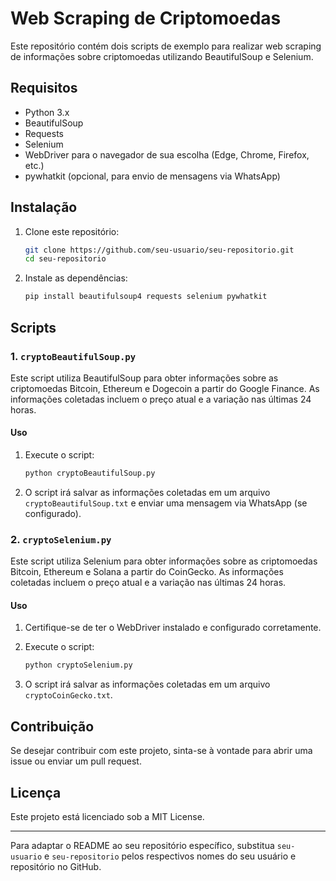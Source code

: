 # Web Scraping de Criptomoedas

Este repositório contém dois scripts de exemplo para realizar web scraping de informações sobre criptomoedas utilizando BeautifulSoup e Selenium.

## Requisitos

- Python 3.x
- BeautifulSoup
- Requests
- Selenium
- WebDriver para o navegador de sua escolha (Edge, Chrome, Firefox, etc.)
- pywhatkit (opcional, para envio de mensagens via WhatsApp)

## Instalação

1. Clone este repositório:
    ```sh
    git clone https://github.com/seu-usuario/seu-repositorio.git
    cd seu-repositorio
    ```

2. Instale as dependências:
    ```sh
    pip install beautifulsoup4 requests selenium pywhatkit
    ```

## Scripts

### 1. `cryptoBeautifulSoup.py`

Este script utiliza BeautifulSoup para obter informações sobre as criptomoedas Bitcoin, Ethereum e Dogecoin a partir do Google Finance. As informações coletadas incluem o preço atual e a variação nas últimas 24 horas.

#### Uso

1. Execute o script:
    ```sh
    python cryptoBeautifulSoup.py
    ```

2. O script irá salvar as informações coletadas em um arquivo `cryptoBeautifulSoup.txt` e enviar uma mensagem via WhatsApp (se configurado).

### 2. `cryptoSelenium.py`

Este script utiliza Selenium para obter informações sobre as criptomoedas Bitcoin, Ethereum e Solana a partir do CoinGecko. As informações coletadas incluem o preço atual e a variação nas últimas 24 horas.

#### Uso

1. Certifique-se de ter o WebDriver instalado e configurado corretamente.
2. Execute o script:
    ```sh
    python cryptoSelenium.py
    ```

3. O script irá salvar as informações coletadas em um arquivo `cryptoCoinGecko.txt`.

## Contribuição

Se desejar contribuir com este projeto, sinta-se à vontade para abrir uma issue ou enviar um pull request.

## Licença

Este projeto está licenciado sob a MIT License.

---

Para adaptar o README ao seu repositório específico, substitua `seu-usuario` e `seu-repositorio` pelos respectivos nomes do seu usuário e repositório no GitHub.